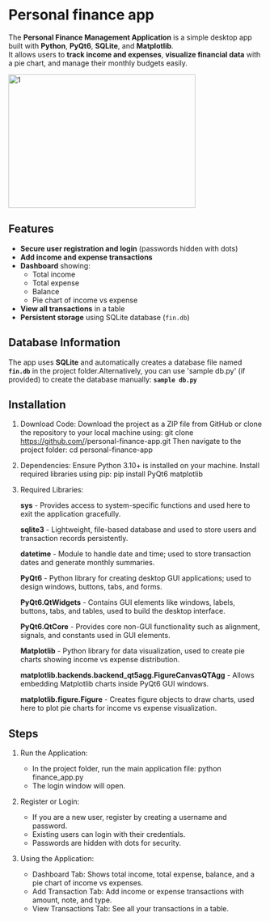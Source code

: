 
# Personal finance app

The **Personal Finance Management Application** is a simple desktop app built with **Python**, **PyQt6**, **SQLite**, and **Matplotlib**.  
It allows users to **track income and expenses**, **visualize financial data** with a pie chart, and manage their monthly budgets easily.

<img width="370" height="264" alt="1" src="https://github.com/user-attachments/assets/519f7d83-ea56-486f-a0c8-fd734ada4d52" />



## Features

- **Secure user registration and login** (passwords hidden with dots)  
- **Add income and expense transactions**  
- **Dashboard** showing:
  - Total income  
  - Total expense  
  - Balance  
  - Pie chart of income vs expense  
- **View all transactions** in a table  
- **Persistent storage** using SQLite database (`fin.db`)



## Database Information
The app uses **SQLite** and automatically creates a database file named **`fin.db`** in the project folder.Alternatively, you can use 'sample db.py' (if provided) to create the database manually:
     **`sample db.py`**
## Installation

1. Download Code:
   Download the project as a ZIP file from GitHub or clone the repository to your local machine using:
   git clone https://github.com/<USERNAME>/personal-finance-app.git
   Then navigate to the project folder:
   cd personal-finance-app

2. Dependencies:
   Ensure Python 3.10+ is installed on your machine.
   Install required libraries using pip:
   pip install PyQt6 matplotlib

3. Required Libraries:

   **sys** - Provides access to system-specific functions and used here to exit the application gracefully.

   **sqlite3** - Lightweight, file-based database and used to store users and transaction records persistently.

   **datetime** - Module to handle date and time; used to store transaction dates and generate monthly summaries.

    **PyQt6** - Python library for creating desktop GUI applications; used to design windows, buttons, tabs, and forms.


   **PyQt6.QtWidgets** - Contains GUI elements like windows, labels, buttons, tabs, and tables, used to build the desktop interface.

   **PyQt6.QtCore** - Provides core non-GUI functionality such as alignment, signals, and constants used in GUI elements.
   
   **Matplotlib** - Python library for data visualization, used to create pie charts showing income vs expense distribution.

   **matplotlib.backends.backend_qt5agg.FigureCanvasQTAgg** - Allows embedding Matplotlib charts inside PyQt6 GUI windows.

   **matplotlib.figure.Figure** - Creates figure objects to draw charts, used here to plot pie charts for income vs expense visualization.

## Steps
1. Run the Application:
   - In the project folder, run the main application file:
     python finance_app.py
   - The login window will open.

2. Register or Login:
   - If you are a new user, register by creating a username and password.
   - Existing users can login with their credentials.
   - Passwords are hidden with dots for security.

3. Using the Application:
   - Dashboard Tab: Shows total income, total expense, balance, and a pie chart of income vs expenses.
   - Add Transaction Tab: Add income or expense transactions with amount, note, and type.
   - View Transactions Tab: See all your transactions in a table.
